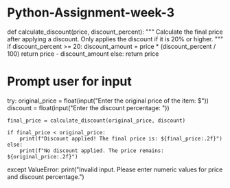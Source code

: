# Python-Assignment-week-3
def calculate_discount(price, discount_percent):
    """
    Calculate the final price after applying a discount.
    Only applies the discount if it is 20% or higher.
    """
    if discount_percent >= 20:
        discount_amount = price * (discount_percent / 100)
        return price - discount_amount
    else:
        return price

# Prompt user for input
try:
    original_price = float(input("Enter the original price of the item: $"))
    discount = float(input("Enter the discount percentage: "))

    final_price = calculate_discount(original_price, discount)

    if final_price < original_price:
        print(f"Discount applied! The final price is: ${final_price:.2f}")
    else:
        print(f"No discount applied. The price remains: ${original_price:.2f}")
except ValueError:
    print("Invalid input. Please enter numeric values for price and discount percentage.")
